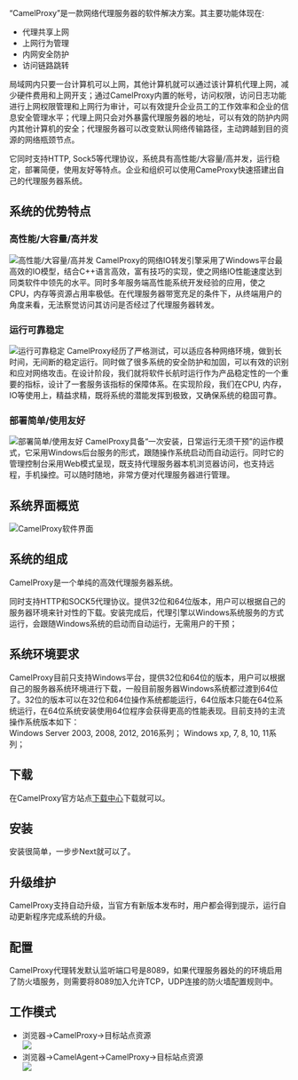 “CamelProxy”是一款网络代理服务器的软件解决方案。其主要功能体现在:

- 代理共享上网
- 上网行为管理
- 内网安全防护
- 访问链路跳转

局域网内只要一台计算机可以上网，其他计算机就可以通过该计算机代理上网，减少硬件费用和上网开支；通过CamelProxy内置的帐号，访问权限，访问日志功能进行上网权限管理和上网行为审计，可以有效提升企业员工的工作效率和企业的信息安全管理水平；代理上网只会对外暴露代理服务器的地址，可以有效的防护内网内其他计算机的安全；代理服务器可以改变默认网络传输路径，主动跨越到目的资源的网络瓶颈节点。

它同时支持HTTP, Sock5等代理协议，系统具有高性能/大容量/高并发，运行稳定，部署简便，使用友好等特点。企业和组织可以使用CameProxy快速搭建出自己的代理服务器系统。

## 系统的优势特点

### 高性能/大容量/高并发
![高性能/大容量/高并发](https://foruda.gitee.com/images/1732694247548848935/65c8465e_10482337.png "efficiency.png")
CamelProxy的网络IO转发引擎采用了Windows平台最高效的IO模型，结合C++语言高效，富有技巧的实现，使之网络IO性能速度达到同类软件中领先的水平。同时多年服务端高性能系统开发经验的应用，使之CPU，内存等资源占用率极低。在代理服务器带宽充足的条件下，从终端用户的角度来看，无法察觉访问其访问是否经过了代理服务器转发。
### 运行可靠稳定
![运行可靠稳定](https://foruda.gitee.com/images/1732694277937779633/6654643e_10482337.png "stable.png")
CamelProxy经历了严格测试，可以适应各种网络环境，做到长时间，无间断的稳定运行。同时做了很多系统的安全防护和加固，可以有效的识别和应对网络攻击。在设计阶段，我们就将软件长航时运行作为产品稳定性的一个重要的指标，设计了一套服务该指标的保障体系。在实现阶段，我们在CPU, 内存，IO等使用上，精益求精，既将系统的潜能发挥到极致，又确保系统的稳固可靠。
### 部署简单/使用友好
![部署简单/使用友好](https://foruda.gitee.com/images/1732694300550999509/8d99534c_10482337.png "friendly.png")
CamelProxy具备“一次安装，日常运行无须干预”的运作模式，它采用Windows后台服务的形式，跟随操作系统启动而自动运行。同时它的管理控制台采用Web模式呈现，既支持代理服务器本机浏览器访问，也支持远程，手机操控。可以随时随地，非常方便对代理服务器进行管理。

## 系统界面概览

![CamelProxy软件界面](https://images.gitee.com/uploads/images/2022/0301/154153_8d2b8c58_10482337.png "CamelProxy软件界面")

## 系统的组成

CamelProxy是一个单纯的高效代理服务器系统。

同时支持HTTP和SOCK5代理协议。提供32位和64位版本，用户可以根据自己的服务器环境来针对性的下载。安装完成后，代理引擎以Windows系统服务的方式运行，会跟随Windows系统的启动而自动运行，无需用户的干预；


## 系统环境要求

CamelProxy目前只支持Windows平台，提供32位和64位的版本，用户可以根据自己的服务器系统环境进行下载，一般目前服务器Windows系统都过渡到64位了。32位的版本可以在32位和64位操作系统都能运行，64位版本只能在64位系统运行，在64位系统安装使用64位程序会获得更高的性能表现。目前支持的主流操作系统版本如下：  
Windows Server 2003, 2008, 2012, 2016系列； Windows xp, 7, 8, 10, 11系列；

## 下载

在CamelProxy官方站点[下载中心](https://camelproxy.wsworking.com/download)下载就可以。

## 安装

安装很简单，一步步Next就可以了。

## 升级维护

CamelProxy支持自动升级，当官方有新版本发布时，用户都会得到提示，运行自动更新程序完成系统的升级。

## 配置

CamelProxy代理转发默认监听端口号是8089，如果代理服务器处的的环境启用了防火墙服务，则需要将8089加入允许TCP，UDP连接的防火墙配置规则中。

## 工作模式

*   浏览器->CamelProxy->目标站点资源  
    ![](https://camelproxy.wsworking.com/static/media/model1_release.png)
*   浏览器->CamelAgent->CamelProxy->目标站点资源  
    ![](https://camelproxy.wsworking.com/static/media/model2_release.png)